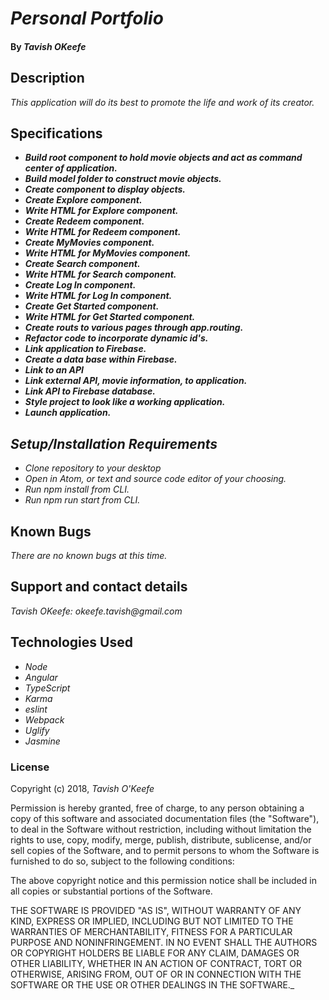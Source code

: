 # _Personal Portfolio_

#### By _**Tavish OKeefe**_

## Description

_This application will do its best to promote the life and work of its creator._

## Specifications

* _**Build root component to hold movie objects and act as command center of application.**_
* _**Build model folder to construct movie objects.**_
* _**Create component to display objects.**_
* _**Create Explore component.**_
* _**Write HTML for Explore component.**_
* _**Create Redeem component.**_
* _**Write HTML for Redeem component.**_
* _**Create MyMovies component.**_
* _**Write HTML for MyMovies component.**_
* _**Create Search component.**_
* _**Write HTML for Search component.**_
* _**Create Log In component.**_
* _**Write HTML for Log In component.**_
* _**Create Get Started component.**_
* _**Write HTML for Get Started component.**_
* _**Create routs to various pages through app.routing.**_
* _**Refactor code to incorporate dynamic id's.**_
* _**Link application to Firebase.**_
* _**Create a data base within Firebase.**_
* _**Link to an API**_
* _**Link external API, movie information, to application.**_
* _**Link API to Firebase database.**_
* _**Style project to look like a working application.**_
* _**Launch application.**_


## _Setup/Installation Requirements_

* _Clone repository to your desktop_
* _Open in Atom, or text and source code editor of your choosing._
* _Run npm install from CLI._
* _Run npm run start from CLI._

## Known Bugs

_There are no known bugs at this time._

## Support and contact details

_Tavish OKeefe: okeefe.tavish@gmail.com_

## Technologies Used

* _Node_
* _Angular_
* _TypeScript_
* _Karma_
* _eslint_
* _Webpack_
* _Uglify_
* _Jasmine_

### License

Copyright (c) 2018, _Tavish O'Keefe_  

Permission is hereby granted, free of charge, to any person obtaining a copy
of this software and associated documentation files (the "Software"), to deal
in the Software without restriction, including without limitation the rights
to use, copy, modify, merge, publish, distribute, sublicense, and/or sell
copies of the Software, and to permit persons to whom the Software is
furnished to do so, subject to the following conditions:  

The above copyright notice and this permission notice shall be included in all copies or substantial portions of the Software.

THE SOFTWARE IS PROVIDED "AS IS", WITHOUT WARRANTY OF ANY KIND, EXPRESS OR
IMPLIED, INCLUDING BUT NOT LIMITED TO THE WARRANTIES OF MERCHANTABILITY,
FITNESS FOR A PARTICULAR PURPOSE AND NONINFRINGEMENT. IN NO EVENT SHALL THE
AUTHORS OR COPYRIGHT HOLDERS BE LIABLE FOR ANY CLAIM, DAMAGES OR OTHER
LIABILITY, WHETHER IN AN ACTION OF CONTRACT, TORT OR OTHERWISE, ARISING FROM,
OUT OF OR IN CONNECTION WITH THE SOFTWARE OR THE USE OR OTHER DEALINGS IN THE
SOFTWARE._